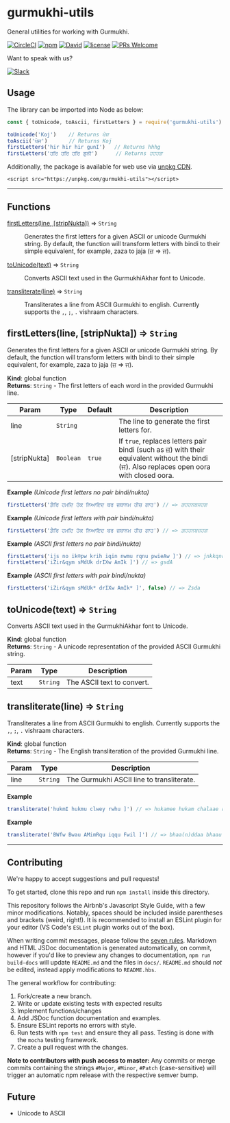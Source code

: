 <!-- Do not modify README.md, instead modify README.hbs -->

# gurmukhi-utils

General utilities for working with Gurmukhi.

[![CircleCI](https://img.shields.io/circleci/project/github/ShabadOS/gurmukhi-utils.svg?style=for-the-badge)](https://circleci.com/gh/ShabadOS/gurmukhi-utils)
[![npm](https://img.shields.io/npm/v/gurmukhi-utils.svg?style=for-the-badge)](https://www.npmjs.com/package/@shabados/gurmukhi-utils)
[![David](https://img.shields.io/david/ShabadOS/gurmukhi-utils.svg?style=for-the-badge)](./package)
[![license](https://img.shields.io/github/license/ShabadOS/gurmukhi-utils.svg?style=for-the-badge)](./License)
[![PRs Welcome](https://img.shields.io/badge/PRs-welcome-brightgreen.svg?style=for-the-badge)](http://makeapullrequest.com)


Want to speak with us? <p>[![Slack](https://slack.shabados.com/badge.svg)](https://slack.shabados.com)</p>

## Usage

The library can be imported into Node as below:
```javascript
const { toUnicode, toAscii, firstLetters } = require('gurmukhi-utils')

toUnicode('Koj')    // Returns ਖੋਜ
toAscii('ਖੋਜ')       // Returns Koj
firstLetters('hir hir hir gunI')   // Returns hhhg
firstLetters('ਹਰਿ ਹਰਿ ਹਰਿ ਗੁਨੀ')      // Returns ਹਹਹਗ
```

Additionally, the package is available for web use via [unpkg CDN](https://unpkg.com/gurmukhi-utils).
```
<script src="https://unpkg.com/gurmukhi-utils"></script>
```

* * *

## Functions

<dl>
<dt><a href="#firstLetters">firstLetters(line, [stripNukta])</a> ⇒ <code>String</code></dt>
<dd><p>Generates the first letters for a given ASCII or unicode Gurmukhi string.
By default, the function will transform letters with bindi to their simple equivalent,
for example, zaza to jaja (ਜ਼ =&gt; ਜ).</p>
</dd>
<dt><a href="#toUnicode">toUnicode(text)</a> ⇒ <code>String</code></dt>
<dd><p>Converts ASCII text used in the GurmukhiAkhar font to Unicode.</p>
</dd>
<dt><a href="#transliterate">transliterate(line)</a> ⇒ <code>String</code></dt>
<dd><p>Transliterates a line from ASCII Gurmukhi to english.
Currently supports the <code>,</code>, <code>;</code>, <code>.</code> vishraam characters.</p>
</dd>
</dl>

<a name="firstLetters"></a>

## firstLetters(line, [stripNukta]) ⇒ <code>String</code>
Generates the first letters for a given ASCII or unicode Gurmukhi string.
By default, the function will transform letters with bindi to their simple equivalent,
for example, zaza to jaja (ਜ਼ => ਜ).

**Kind**: global function  
**Returns**: <code>String</code> - The first letters of each word in the provided Gurmukhi line.  

| Param | Type | Default | Description |
| --- | --- | --- | --- |
| line | <code>String</code> |  | The line to generate the first letters for. |
| [stripNukta] | <code>Boolean</code> | <code>true</code> | If `true`, replaces letters pair bindi (such as ਜ਼) with their equivalent without the bindi (ਜ). Also replaces open oora with closed oora. |

**Example** *(Unicode first letters no pair bindi/nukta)*  
```js
firstLetters('ਗ਼ੈਰਿ ਹਮਦਿ ਹੱਕ ਨਿਆਇਦ ਬਰ ਜ਼ਬਾਨਮ ਹੀਚ ਗਾਹ') // => ਗਹਹਨਬਜਹਗ
```
**Example** *(Unicode first letters with pair bindi/nukta)*  
```js
firstLetters('ਗ਼ੈਰਿ ਹਮਦਿ ਹੱਕ ਨਿਆਇਦ ਬਰ ਜ਼ਬਾਨਮ ਹੀਚ ਗਾਹ') // => ਗ਼ਹਹਨਬਜ਼ਹਗ
```
**Example** *(ASCII first letters no pair bindi/nukta)*  
```js
firstLetters('ijs no ik®pw krih iqin nwmu rqnu pwieAw ]') // => jnkkqnrp
firstLetters('iZir&qym sMdUk drIXw AmIk ]') // => gsdA
```
**Example** *(ASCII first letters with pair bindi/nukta)*  
```js
firstLetters('iZir&qym sMdUk* drIXw AmIk* ]', false) // => Zsda
```
<a name="toUnicode"></a>

## toUnicode(text) ⇒ <code>String</code>
Converts ASCII text used in the GurmukhiAkhar font to Unicode.

**Kind**: global function  
**Returns**: <code>String</code> - A unicode representation of the provided ASCII Gurmukhi string.  

| Param | Type | Description |
| --- | --- | --- |
| text | <code>String</code> | The ASCII text to convert. |

<a name="transliterate"></a>

## transliterate(line) ⇒ <code>String</code>
Transliterates a line from ASCII Gurmukhi to english.
Currently supports the `,`, `;`, `.` vishraam characters.

**Kind**: global function  
**Returns**: <code>String</code> - The English transliteration of the provided Gurmukhi line.  

| Param | Type | Description |
| --- | --- | --- |
| line | <code>String</code> | The Gurmukhi ASCII line to transliterate. |

**Example**  
```js
transliterate('hukmI hukmu clwey rwhu ]') // => hukamee hukam chalaae raahu ||
```
**Example**  
```js
transliterate('BWfw Bwau AMimRqu iqqu Fwil ]') // => bhaa(n)ddaa bhaau anmrit tit ddaal ||
```

* * *

## Contributing

We're happy to accept suggestions and pull requests!

To get started, clone this repo and run `npm install` inside this directory. 

This repository follows the Airbnb's Javascript Style Guide, with a few minor modifications. Notably, spaces should be included inside parentheses and brackets (weird, right!). 
It is recommended to install an ESLint plugin for your editor (VS Code's `ESLint` plugin works out of the box).

When writing commit messages, please follow the [seven rules](https://chris.beams.io/posts/git-commit/#seven-rules). 
Markdown and HTML JSDoc documentation is generated automatically, on commit,
however if you'd like to preview any changes to documentation, `npm run build-docs` will
update `README.md` and the files in `docs/`. `README.md` should *not* be edited, instead
apply modifications to `README.hbs`.

The general workflow for contributing:
1) Fork/create a new branch.
2) Write or update existing tests with expected results
3) Implement functions/changes
4) Add JSDoc function documentation and examples.
5) Ensure ESLint reports no errors with style.
6) Run tests with `npm test` and ensure they all pass. Testing is done with the `mocha` testing framework.
7) Create a pull request with the changes.

**Note to contributors with push access to master:** Any commits or merge commits containing the strings 
`#Major`, `#Minor`, `#Patch` (case-sensitive) will trigger an automatic npm release with the
respective semver bump.

## Future

-   Unicode to ASCII
